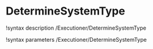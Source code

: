 <!-- MOOSE Documentation Stub: Remove this when content is added. -->

# DetermineSystemType
!syntax description /Executioner/DetermineSystemType

!syntax parameters /Executioner/DetermineSystemType
